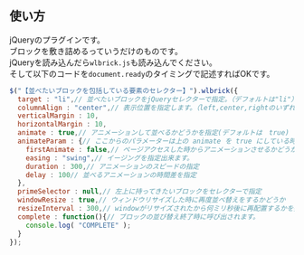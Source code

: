 ## 使い方
jQueryのプラグインです。  
ブロックを敷き詰めるっていうだけのものです。  
jQueryを読み込んだら`wlbrick.js`も読み込んでください。  
そして以下のコードを`document.ready`のタイミングで記述すればOKです。  
```javascript
$("【並べたいブロックを包括している要素のセレクター】").wlbrick({
  target : "li",// 並べたいブロックをjQueryセレクターで指定。（デフォルトは"li"）
  columnAlign : "center",// 表示位置を指定します。（left,center,rightのいずれか。デフォルトはcenter）
  verticalMargin : 10,
  horizontalMargin : 10,
  animate : true,// アニメーションして並べるかどうかを指定(デフォルトは　true)
  animateParam : {// ここからのパラメーターは上の animate を true にしている時に有効
    firstAnimate : false,// ページアクセスした時からアニメーションさせるかどうか。デフォルトはfalse
    easing : "swing",// イージングを指定出来ます。
    duration : 300,// アニメーションのスピードの指定
    delay : 100// 並べるアニメーションの時間差を指定
  },
  primeSelector : null,// 左上に持ってきたいブロックをセレクターで指定
  windowResize : true,// ウィンドウリサイズした時に再度並べ替えをするかどうか
  resizeInterval : 300,// windowがリサイズされたから何ミリ秒後に再配置するかを指定（デフォルトは300）
  complete : function(){// ブロックの並び替え終了時に呼び出されます。
    console.log( "COMPLETE" );
  }
});
```
